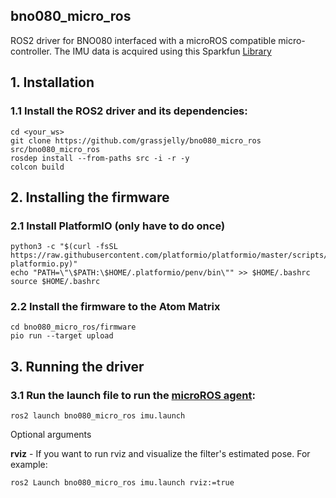 ## bno080_micro_ros
ROS2 driver for BNO080 interfaced with a microROS compatible micro-controller. The IMU data is acquired using this Sparkfun [Library](https://github.com/sparkfun/SparkFun_BNO080_Arduino_Library)

## 1. Installation
### 1.1 Install the ROS2 driver and its dependencies:

    cd <your_ws>
    git clone https://github.com/grassjelly/bno080_micro_ros src/bno080_micro_ros
    rosdep install --from-paths src -i -r -y
    colcon build

## 2. Installing the firmware

### 2.1 Install PlatformIO (only have to do once)

    python3 -c "$(curl -fsSL https://raw.githubusercontent.com/platformio/platformio/master/scripts/get-platformio.py)"
    echo "PATH=\"\$PATH:\$HOME/.platformio/penv/bin\"" >> $HOME/.bashrc
    source $HOME/.bashrc

### 2.2 Install the firmware to the Atom Matrix

    cd bno080_micro_ros/firmware
    pio run --target upload

## 3. Running the driver

### 3.1 Run the launch file to run the [microROS agent](https://github.com/micro-ROS/micro-ROS-Agent):

    ros2 launch bno080_micro_ros imu.launch

Optional arguments

**rviz**  - If you want to run rviz and visualize the filter's estimated pose. For example:

    ros2 Launch bno080_micro_ros imu.launch rviz:=true

